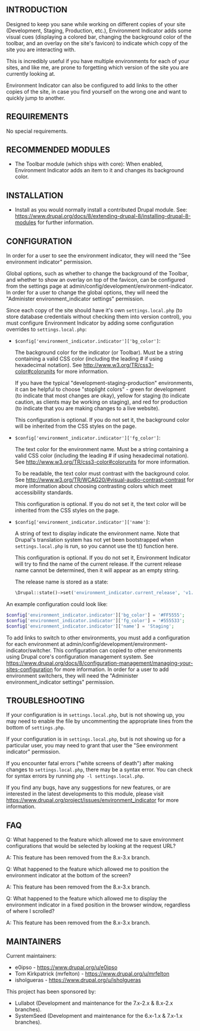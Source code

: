 INTRODUCTION
------------

Designed to keep you sane while working on different copies of your site
(Development, Staging, Production, etc.), Environment Indicator adds some
visual cues (displaying a colored bar, changing the background color of the
toolbar, and an overlay on the site's favicon) to indicate which copy of the
site you are interacting with.

This is incredibly useful if you have multiple environments for each of your
sites, and like me, are prone to forgetting which version of the site you are
currently looking at.

Environment Indicator can also be configured to add links to the other copies of
the site, in case you find yourself on the wrong one and want to quickly jump to
another.

REQUIREMENTS
------------

No special requirements.

RECOMMENDED MODULES
-------------------

 * The Toolbar module (which ships with core):
   When enabled, Environment Indicator adds an item to it and changes its
   background color.

INSTALLATION
------------

 * Install as you would normally install a contributed Drupal module. See:
   https://www.drupal.org/docs/8/extending-drupal-8/installing-drupal-8-modules
   for further information.

CONFIGURATION
-------------

In order for a user to see the environment indicator, they will need the "See
environment indicator" permission.

Global options, such as  whether to change the background of the Toolbar, and
whether to show an overlay on top of the favicon, can be configured from the
settings page at admin/config/development/environment-indicator. In order for a
user to change the global options, they will need the "Administer
environment_indicator settings" permission.

Since each copy of the site should have it's own `settings.local.php` (to store
database credentials without checking them into version control), you must
configure Environment Indicator by adding some configuration overrides to
`settings.local.php`:

 * `$config['environment_indicator.indicator']['bg_color']`:

   The background color for the indicator (or Toolbar). Must be a string
   containing a valid CSS color (including the leading # if using hexadecimal
   notation). See http://www.w3.org/TR/css3-color#colorunits for more
   information.

   If you have the typical "development-staging-production" environments, it can
   be helpful to choose "stoplight colors" - green for development (to indicate
   that most changes are okay), yellow for staging (to indicate caution, as
   clients may be working on staging), and red for production (to indicate that
   you are making changes to a live website).

   This configuration is optional. If you do not set it, the background color
   will be inherited from the CSS styles on the page.

 * `$config['environment_indicator.indicator']['fg_color']`:

   The text color for the environment name. Must be a string containing a valid
   CSS color (including the leading # if using hexadecimal notation). See
   http://www.w3.org/TR/css3-color#colorunits for more information.

   To be readable, the text color must contrast with the background color. See
   http://www.w3.org/TR/WCAG20/#visual-audio-contrast-contrast for more
   information about choosing contrasting colors which meet accessibility
   standards.

   This configuration is optional. If you do not set it, the text color will be
   inherited from the CSS styles on the page.

 * `$config['environment_indicator.indicator']['name']`:

   A string of text to display indicate the environment name. Note that Drupal's
   translation system has not yet been bootstrapped when `settings.local.php` is
   run, so you cannot use the t() function here.

   This configuration is optional. If you do not set it, Environment Indicator
   will try to find the name of the current release. If the current release name
   cannot be determined, then it will appear as an empty string.

   The release name is stored as a state:
   ```php
   \Drupal::state()->set('environment_indicator.current_release', 'v1.2.44');
   ```

An example configuration could look like:

```php
$config['environment_indicator.indicator']['bg_color'] = '#FF5555';
$config['environment_indicator.indicator']['fg_color'] = '#555533';
$config['environment_indicator.indicator']['name'] = 'Staging';
```

To add links to switch to other environments, you must add a configuration for
each environment at admin/config/development/environment-indicator/switcher.
This configuration can copied to other environments using Drupal core's
configuration management system. See
https://www.drupal.org/docs/8/configuration-management/managing-your-sites-configuration
for more information. In order for a user to add environment switchers, they
will need the "Administer environment_indicator settings" permission.

TROUBLESHOOTING
---------------

If your configuration is in `settings.local.php`, but is not showing up, you may
need to enable the file by uncommenting the appropriate lines from the bottom of
`settings.php`.

If your configuration is in `settings.local.php`, but is not showing up for a
particular user, you may need to grant that user the "See environment indicator"
permission.

If you encounter fatal errors ("white screens of death") after making changes to
`settings.local.php`, there may be a syntax error. You can check for syntax
errors by running `php -l settings.local.php`.

If you find any bugs, have any suggestions for new features, or are interested
in the latest developments to this module, please visit
https://www.drupal.org/project/issues/environment_indicator for more
information.

FAQ
---

Q: What happened to the feature which allowed me to save environment
   configurations that would be selected by looking at the request URL?

A: This feature has been removed from the 8.x-3.x branch.

Q: What happened to the feature which allowed me to position the environment
   indicator at the bottom of the screen?

A: This feature has been removed from the 8.x-3.x branch.

Q: What happened to the feature which allowed me to display the environment
   indicator in a fixed position in the browser window, regardless of where I
   scrolled?

A: This feature has been removed from the 8.x-3.x branch.

MAINTAINERS
-----------

Current maintainers:
* e0ipso - https://www.drupal.org/u/e0ipso
* Tom Kirkpatrick (mrfelton) - https://www.drupal.org/u/mrfelton
* isholgueras - https://www.drupal.org/u/isholgueras

This project has been sponsored by:
* Lullabot (Development and maintenance for the 7.x-2.x & 8.x-2.x branches).
* SystemSeed (Development and maintenance for the 6.x-1.x & 7.x-1.x branches).
